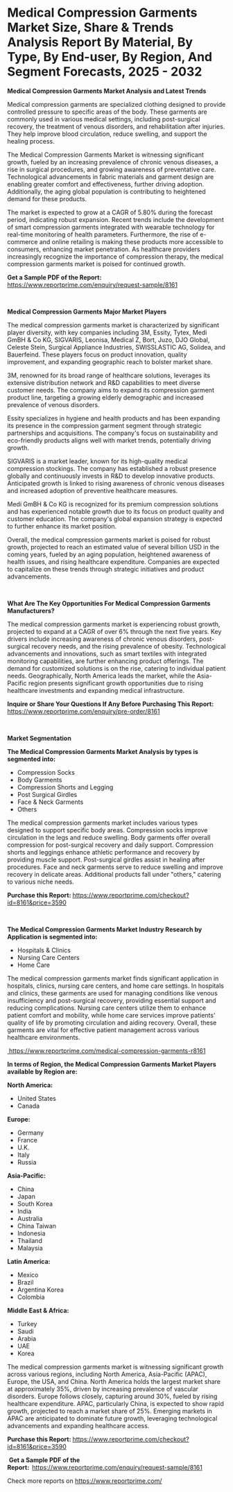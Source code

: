 <p><h1>Medical Compression Garments Market Size, Share & Trends Analysis Report By Material, By Type, By End-user, By Region, And Segment Forecasts, 2025 - 2032</h1></p><p><strong>Medical Compression Garments Market Analysis and Latest Trends</strong></p>
<p><p>Medical compression garments are specialized clothing designed to provide controlled pressure to specific areas of the body. These garments are commonly used in various medical settings, including post-surgical recovery, the treatment of venous disorders, and rehabilitation after injuries. They help improve blood circulation, reduce swelling, and support the healing process.</p><p>The Medical Compression Garments Market is witnessing significant growth, fueled by an increasing prevalence of chronic venous diseases, a rise in surgical procedures, and growing awareness of preventative care. Technological advancements in fabric materials and garment design are enabling greater comfort and effectiveness, further driving adoption. Additionally, the aging global population is contributing to heightened demand for these products.</p><p>The market is expected to grow at a CAGR of 5.80% during the forecast period, indicating robust expansion. Recent trends include the development of smart compression garments integrated with wearable technology for real-time monitoring of health parameters. Furthermore, the rise of e-commerce and online retailing is making these products more accessible to consumers, enhancing market penetration. As healthcare providers increasingly recognize the importance of compression therapy, the medical compression garments market is poised for continued growth.</p></p>
<p><strong>Get a Sample PDF of the Report:&nbsp;</strong> <a href="https://www.reportprime.com/enquiry/request-sample/8161?utm_campaign=2943&utm_medium=2&utm_source=Github&utm_content=ia&utm_term=19032025&utm_id=medical-compression-garments">https://www.reportprime.com/enquiry/request-sample/8161</a></p>
<p>&nbsp;</p>
<p><strong>Medical Compression Garments Major Market Players</strong></p>
<p><p>The medical compression garments market is characterized by significant player diversity, with key companies including 3M, Essity, Tytex, Medi GmBH & Co KG, SIGVARIS, Leonisa, Medical Z, Bort, Juzo, DJO Global, Celeste Stein, Surgical Appliance Industries, SWISSLASTIC AG, Solidea, and Bauerfeind. These players focus on product innovation, quality improvement, and expanding geographic reach to bolster market share.</p><p>3M, renowned for its broad range of healthcare solutions, leverages its extensive distribution network and R&D capabilities to meet diverse customer needs. The company aims to expand its compression garment product line, targeting a growing elderly demographic and increased prevalence of venous disorders.</p><p>Essity specializes in hygiene and health products and has been expanding its presence in the compression garment segment through strategic partnerships and acquisitions. The company's focus on sustainability and eco-friendly products aligns well with market trends, potentially driving growth.</p><p>SIGVARIS is a market leader, known for its high-quality medical compression stockings. The company has established a robust presence globally and continuously invests in R&D to develop innovative products. Anticipated growth is linked to rising awareness of chronic venous diseases and increased adoption of preventive healthcare measures.</p><p>Medi GmBH & Co KG is recognized for its premium compression solutions and has experienced notable growth due to its focus on product quality and customer education. The company's global expansion strategy is expected to further enhance its market position.</p><p>Overall, the medical compression garments market is poised for robust growth, projected to reach an estimated value of several billion USD in the coming years, fueled by an aging population, heightened awareness of health issues, and rising healthcare expenditure. Companies are expected to capitalize on these trends through strategic initiatives and product advancements.</p></p>
<p>&nbsp;</p>
<p><strong>What Are The Key Opportunities For Medical Compression Garments Manufacturers?</strong></p>
<p><p>The medical compression garments market is experiencing robust growth, projected to expand at a CAGR of over 6% through the next five years. Key drivers include increasing awareness of chronic venous disorders, post-surgical recovery needs, and the rising prevalence of obesity. Technological advancements and innovations, such as smart textiles with integrated monitoring capabilities, are further enhancing product offerings. The demand for customized solutions is on the rise, catering to individual patient needs. Geographically, North America leads the market, while the Asia-Pacific region presents significant growth opportunities due to rising healthcare investments and expanding medical infrastructure.</p></p>
<p><strong>Inquire or Share Your Questions If Any Before Purchasing This Report:</strong> <a href="https://www.reportprime.com/enquiry/pre-order/8161?utm_campaign=2943&utm_medium=2&utm_source=Github&utm_content=ia&utm_term=19032025&utm_id=medical-compression-garments">https://www.reportprime.com/enquiry/pre-order/8161</a></p>
<p>&nbsp;</p>
<p><strong>Market Segmentation</strong></p>
<p><strong>The Medical Compression Garments Market Analysis by types is segmented into:</strong></p>
<p><ul><li>Compression Socks</li><li>Body Garments</li><li>Compression Shorts and Legging</li><li>Post Surgical Girdles</li><li>Face & Neck Garments</li><li>Others</li></ul></p>
<p><p>The medical compression garments market includes various types designed to support specific body areas. Compression socks improve circulation in the legs and reduce swelling. Body garments offer overall compression for post-surgical recovery and daily support. Compression shorts and leggings enhance athletic performance and recovery by providing muscle support. Post-surgical girdles assist in healing after procedures. Face and neck garments serve to reduce swelling and improve recovery in delicate areas. Additional products fall under "others," catering to various niche needs.</p></p>
<p><strong>Purchase this Report:&nbsp;</strong><a href="https://www.reportprime.com/checkout?id=8161&price=3590&utm_campaign=2943&utm_medium=2&utm_source=Github&utm_content=ia&utm_term=19032025&utm_id=medical-compression-garments">https://www.reportprime.com/checkout?id=8161&price=3590</a></p>
<p>&nbsp;</p>
<p><strong>The Medical Compression Garments Market Industry Research by Application is segmented into:</strong></p>
<p><ul><li>Hospitals & Clinics</li><li>Nursing Care Centers</li><li>Home Care</li></ul></p>
<p><p>The medical compression garments market finds significant application in hospitals, clinics, nursing care centers, and home care settings. In hospitals and clinics, these garments are used for managing conditions like venous insufficiency and post-surgical recovery, providing essential support and reducing complications. Nursing care centers utilize them to enhance patient comfort and mobility, while home care services improve patients' quality of life by promoting circulation and aiding recovery. Overall, these garments are vital for effective patient management across various healthcare environments.</p></p>
<p><a href="https://www.reportprime.com/medical-compression-garments-r8161?utm_campaign=2943&utm_medium=2&utm_source=Github&utm_content=ia&utm_term=19032025&utm_id=medical-compression-garments">&nbsp;https://www.reportprime.com/medical-compression-garments-r8161</a></p>
<p><strong>In terms of Region, the Medical Compression Garments Market Players available by Region are:</strong></p>
<p>
    <p> <strong> North America: </strong>
        <ul>
            <li>United States</li>
            <li>Canada</li>
        </ul>
        </p> 
    <p> <strong> Europe: </strong>
        <ul>
            <li>Germany</li>
            <li>France</li>
            <li>U.K.</li>
            <li>Italy</li>
            <li>Russia</li>
        </ul>
        </p> 
    <p> <strong> Asia-Pacific: </strong>
        <ul>
            <li>China</li>
            <li>Japan</li>
            <li>South Korea</li>
            <li>India</li>
            <li>Australia</li>
            <li>China Taiwan</li>
            <li>Indonesia</li>
            <li>Thailand</li>
            <li>Malaysia</li>
        </ul>
        </p> 
    <p> <strong> Latin America: </strong>
        <ul>
            <li>Mexico</li>
            <li>Brazil</li>
            <li>Argentina Korea</li>
            <li>Colombia</li>
        </ul>
        </p> 
    <p> <strong> Middle East & Africa: </strong>
        <ul>
            <li>Turkey</li>
            <li>Saudi</li>
            <li>Arabia</li>
            <li>UAE</li>
            <li>Korea</li>
        </ul>
    </p>
    </p>
<p><p>The medical compression garments market is witnessing significant growth across various regions, including North America, Asia-Pacific (APAC), Europe, the USA, and China. North America holds the largest market share at approximately 35%, driven by increasing prevalence of vascular disorders. Europe follows closely, capturing around 30%, fueled by rising healthcare expenditure. APAC, particularly China, is expected to show rapid growth, projected to reach a market share of 25%. Emerging markets in APAC are anticipated to dominate future growth, leveraging technological advancements and expanding healthcare access.</p></p>
<p><strong>Purchase this Report: </strong><a href="https://www.reportprime.com/checkout?id=8161&price=3590&utm_campaign=2943&utm_medium=2&utm_source=Github&utm_content=ia&utm_term=19032025&utm_id=medical-compression-garments">https://www.reportprime.com/checkout?id=8161&price=3590</a></p>
<p>&nbsp;<strong>Get a Sample PDF of the Report:&nbsp;&nbsp;</strong><a href="https://www.reportprime.com/enquiry/request-sample/8161?utm_campaign=2943&utm_medium=2&utm_source=Github&utm_content=ia&utm_term=19032025&utm_id=medical-compression-garments">https://www.reportprime.com/enquiry/request-sample/8161</a></p>
<p><strong></strong></p>
<p>Check more reports on <a href="https://www.reportprime.com/?utm_campaign=2943&utm_medium=2&utm_source=Github&utm_content=ia&utm_term=19032025&utm_id=medical-compression-garments">https://www.reportprime.com/</a></p>